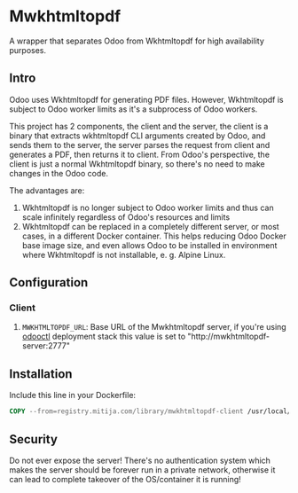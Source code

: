# Mwkhtmltopdf

A wrapper that separates Odoo from Wkhtmltopdf for high availability purposes.

## Intro

Odoo uses Wkhtmltopdf for generating PDF files. However, Wkhtmltopdf is subject to Odoo worker limits as it's a subprocess of Odoo workers.

This project has 2 components, the client and the server, the client is a binary that extracts wkhtmltopdf CLI arguments created by Odoo, and sends them to the server, the server parses the request from client and generates a PDF, then returns it to client. From Odoo's perspective, the client is just a normal Wkhtmltopdf binary, so there's no need to make changes in the Odoo code.

The advantages are:

1. Wkhtmltopdf is no longer subject to Odoo worker limits and thus can scale infinitely regardless of Odoo's resources and limits
2. Wkhtmltopdf can be replaced in a completely different server, or most cases, in a different Docker container. This helps reducing Odoo Docker base image size, and even allows Odoo to be installed in environment where Wkhtmltopdf is not installable, e. g. Alpine Linux.

## Configuration

### Client

1. `MWKHTMLTOPDF_URL`: Base URL of the Mwkhtmltopdf server, if you're using [odooctl](https://github.com/mplus-oss/odoo) deployment stack this value is set to "http://mwkhtmltopdf-server:2777"


## Installation

Include this line in your Dockerfile:

```Dockerfile
COPY --from=registry.mitija.com/library/mwkhtmltopdf-client /usr/local/bin/wkhtmltopdf /usr/local/bin/wkhtmltopdf
```

## Security

Do not ever expose the server! There's no authentication system which makes the server should be forever run in a private network, otherwise it can lead to complete takeover of the OS/container it is running!
